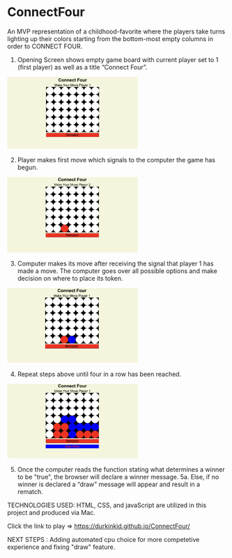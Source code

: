 # ConnectFour
An MVP representation of a childhood-favorite where the players take turns lighting up their colors starting from the bottom-most empty columns in order to CONNECT FOUR.

1. Opening Screen shows empty game board with current player set to 1 (first player) as well as a title “Connect Four”.
<img src="Images/wire-frame-1.png" alt="Wireframe-1" style="display: inline-block; margin: 0 auto; max-width: 300px">

2. Player makes first move which signals to the computer the game has begun.
<img src="Images/wire-frame-2.png" alt="Wireframe-2" style="display: inline-block; margin: 0 auto; max-width: 300px">

3. Computer makes  its move after receiving the signal that player 1 has made a move. The computer goes over all possible options and make decision on where to place its token. 
<img src="Images/wire-frame-3.png" alt="Wireframe-3" style="display: inline-block; margin: 0 auto; max-width: 300px">

4. Repeat steps above until four in a row has been reached.
<img src="Images/wire-frame-4.png" alt="Wireframe-4" style="display: inline-block; margin: 0 auto; max-width: 300px">

5. Once the computer reads the function stating what determines a winner to be "true", the browser will declare a winner message.
    5a. Else, if no winner is declared a “draw” message will appear and result in a rematch.

TECHNOLOGIES USED:
    HTML, CSS, and javaScript are utilized in this project and produced via Mac.

Click the link to play => https://durkinkid.github.io/ConnectFour/

NEXT STEPS : Adding automated cpu choice for more competetive experience and fixing "draw" feature.
